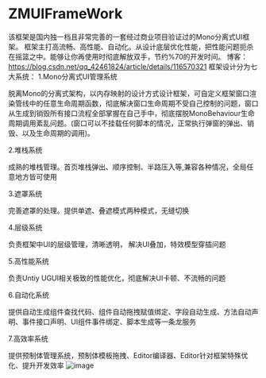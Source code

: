 # ZMUIFrameWork
该框架是国内独一档且非常完善的一套经过商业项目验证过的Mono分离式UI框架。
框架主打高流畅、高性能、自动化。从设计底层优化性能，把性能问题扼杀在摇篮之中。能够让你再使用时彻底解放双手，节约%70的开发时间。
博客：https://blog.csdn.net/qq_42461824/article/details/116570321
框架设计分为七大系统：
1.Mono分离式UI管理系统

脱离Mono的分离式架构，以内存映射的设计方式设计框架，可自定义框架窗口渲染管线中的任意生命周期函数，彻底解决窗口生命周期不受自己控制的问题，窗口从生成到销毁所有接口流程全部掌握在自己手中，彻底摆脱MonoBehaviour生命周期调用紊乱问题。(窗口可以不挂载任何脚本的情况，正常执行弹窗的弹出、销毁、以及生命周期的调用)。

2.堆栈系统

成熟的堆栈管理。首页堆栈弹出、顺序控制、半路压入等,兼容各种情况，全局任意地方皆可使用

3.遮罩系统

完善遮罩的处理。提供单遮、叠遮模式两种模式，无缝切换

4.层级系统

负责框架中UI的层级管理，清晰透明， 解决UI叠加，特效模型穿插问题

5.高性能系统

负责Untiy UGUI相关极致的性能优化，彻底解决UI卡顿、不流畅的问题

6.自动化系统 

提供自动生成组件查找代码、组件自动拖拽赋值绑定、字段自动生成、方法自动声明、事件接口声明、UI组件事件绑定、脚本生成等一条龙服务

7.高效率系统

提供预制体管理系统，预制体模板拖拽、Editor编译器、Editor针对框架特殊优化、提升开发效率
![image](https://github.com/user-attachments/assets/9b1092c9-b784-4f5a-ad40-983ea720e887)
